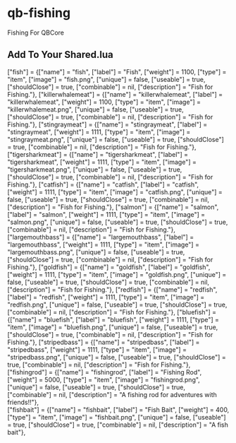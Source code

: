 # qb-fishing
Fishing For QBCore


## Add To Your Shared.lua

["fish"] 			 		 	 = {["name"] = "fish", 							["label"] = "Fish",                     ["weight"] = 1100,      ["type"] = "item",      ["image"] = "fish.png",                 ["unique"] = false,     ["useable"] = true,     ["shouldClose"] = true,    ["combinable"] = nil,   ["description"] = "Fish for Fishing."},
["killerwhalemeat"] 			 = {["name"] = "killerwhalemeat", 				["label"] = "killerwhalemeat",          ["weight"] = 1100,      ["type"] = "item",      ["image"] = "killerwhalemeat.png",      ["unique"] = false,     ["useable"] = true,     ["shouldClose"] = true,    ["combinable"] = nil,   ["description"] = "Fish for Fishing."},
["stingraymeat"] 			     = {["name"] = "stingraymeat", 				    ["label"] = "stingraymeat",              ["weight"] = 1111,      ["type"] = "item",      ["image"] = "stingraymeat.png",         ["unique"] = false,     ["useable"] = true,     ["shouldClose"] = true,    ["combinable"] = nil,   ["description"] = "Fish for Fishing."},
["tigersharkmeat"] 			     = {["name"] = "tigersharkmeat", 				["label"] = "tigersharkmeat",            ["weight"] = 1111,      ["type"] = "item",      ["image"] = "tigersharkmeat.png",       ["unique"] = false,     ["useable"] = true,     ["shouldClose"] = true,    ["combinable"] = nil,   ["description"] = "Fish for Fishing."},
["catfish"] 			         = {["name"] = "catfish", 				        ["label"] = "catfish",                   ["weight"] = 1111,      ["type"] = "item",      ["image"] = "catfish.png",              ["unique"] = false,     ["useable"] = true,     ["shouldClose"] = true,    ["combinable"] = nil,   ["description"] = "Fish for Fishing."},
["salmon"] 			             = {["name"] = "salmon", 				        ["label"] = "salmon",                    ["weight"] = 1111,      ["type"] = "item",      ["image"] = "salmon.png",               ["unique"] = false,     ["useable"] = true,     ["shouldClose"] = true,    ["combinable"] = nil,   ["description"] = "Fish for Fishing."},
["largemouthbass"] 			     = {["name"] = "largemouthbass", 				["label"] = "largemouthbass",            ["weight"] = 1111,      ["type"] = "item",      ["image"] = "largemouthbass.png",       ["unique"] = false,     ["useable"] = true,     ["shouldClose"] = true,    ["combinable"] = nil,   ["description"] = "Fish for Fishing."},
["goldfish"] 			         = {["name"] = "goldfish", 			        	["label"] = "goldfish",                  ["weight"] = 1111,      ["type"] = "item",      ["image"] = "goldfish.png",             ["unique"] = false,     ["useable"] = true,     ["shouldClose"] = true,    ["combinable"] = nil,   ["description"] = "Fish for Fishing."},
["redfish"] 			         = {["name"] = "redfish", 			        	["label"] = "redfish",                   ["weight"] = 1111,      ["type"] = "item",      ["image"] = "redfish.png",              ["unique"] = false,     ["useable"] = true,     ["shouldClose"] = true,    ["combinable"] = nil,   ["description"] = "Fish for Fishing."},
["bluefish"] 			         = {["name"] = "bluefish", 			        	["label"] = "bluefish",                  ["weight"] = 1111,      ["type"] = "item",      ["image"] = "bluefish.png",             ["unique"] = false,     ["useable"] = true,     ["shouldClose"] = true,    ["combinable"] = nil,   ["description"] = "Fish for Fishing."},
["stripedbass"] 			     = {["name"] = "stripedbass", 			        ["label"] = "stripedbass",               ["weight"] = 1111,      ["type"] = "item",      ["image"] = "stripedbass.png",          ["unique"] = false,     ["useable"] = true,     ["shouldClose"] = true,    ["combinable"] = nil,   ["description"] = "Fish for Fishing."},
["fishingrod"] 			 		 = {["name"] = "fishingrod", 					["label"] = "Fishing Rod", 				["weight"] = 5000, 		["type"] = "item", 		["image"] = "fishingrod.png", 			["unique"] = false, 	["useable"] = true, 	["shouldClose"] = true,	   ["combinable"] = nil,   ["description"] = "A fishing rod for adventures with friends!!"},	
["fishbait"] 			 		 = {["name"] = "fishbait", 						["label"] = "Fish Bait", 				["weight"] = 400, 		["type"] = "item", 		["image"] = "fishbait.png", 			["unique"] = false, 	["useable"] = true, 	["shouldClose"] = true,	   ["combinable"] = nil,   ["description"] = "A fish bait"},